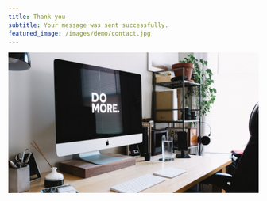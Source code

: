 ```yaml
---
title: Thank you
subtitle: Your message was sent successfully.
featured_image: /images/demo/contact.jpg
---
```


![](/images/demo/about.jpg)
